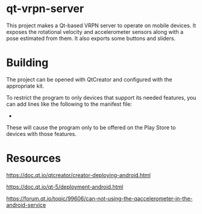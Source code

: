 # qt-vrpn-server

This project makes a Qt-based VRPN server to operate on mobile devices.
It exposes the rotational velocity and accelerometer sensors along with
a pose estimated from them.  It also exports some buttons and sliders.

# Building

The project can be opened with QtCreator and configured with the appropriate kit.

To restrict the program to only devices that support its needed features, you can add
lines like the following to the manifest file:
*  <uses-feature android:name="android.hardware.sensor.accelerometer" />
These will cause the program only to be offered on the Play Store to devices with
those features.

# Resources

https://doc.qt.io/qtcreator/creator-deploying-android.html

https://doc.qt.io/qt-5/deployment-android.html

https://forum.qt.io/topic/99606/can-not-using-the-qaccelerometer-in-the-android-service

